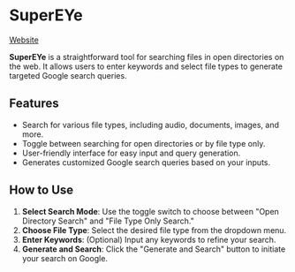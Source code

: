 # SuperEYe
[Website](https://shohanurrahmanshohan.github.io/SuperEYe-/)

**SuperEYe** is a straightforward tool for searching files in open directories on the web. It allows users to enter keywords and select file types to generate targeted Google search queries.

## Features

- Search for various file types, including audio, documents, images, and more.
- Toggle between searching for open directories or by file type only.
- User-friendly interface for easy input and query generation.
- Generates customized Google search queries based on your inputs.

## How to Use

1. **Select Search Mode**: Use the toggle switch to choose between "Open Directory Search" and "File Type Only Search."
2. **Choose File Type**: Select the desired file type from the dropdown menu.
3. **Enter Keywords**: (Optional) Input any keywords to refine your search.
4. **Generate and Search**: Click the "Generate and Search" button to initiate your search on Google.


